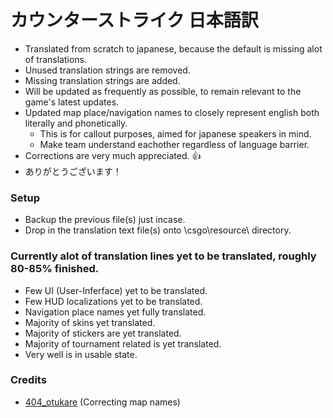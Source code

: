 # カウンターストライク 日本語訳
   - Translated from scratch to japanese, because the default is missing alot of translations.
   - Unused translation strings are removed.
   - Missing translation strings are added.
   - Will be updated as frequently as possible, to remain relevant to the game's latest updates.
   - Updated map place/navigation names to closely represent english both literally and phonetically.
      - This is for callout purposes, aimed for japanese speakers in mind.
      - Make team understand eachother regardless of language barrier.
   - Corrections are very much appreciated. 👍
   - ありがとうございます！

### Setup
   - Backup the previous file(s) just incase.
   - Drop in the translation text file(s) onto \csgo\resource\ directory.

### Currently alot of translation lines yet to be translated, roughly 80-85% finished.
   - Few UI (User-Inferface) yet to be translated.
   - Few HUD localizations yet to be translated.
   - Navigation place names yet fully translated.
   - Majority of skins yet translated.
   - Majority of stickers are yet translated.
   - Majority of tournament related is yet translated.
   - Very well is in usable state.

### Credits
   - [404_otukare](https://twitch.tv/404_otukare) (Correcting map names)
